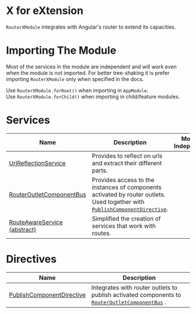 # X for eXtension
`RouterXModule` integrates with Angular's router to extend its capacities.

# Importing The Module
Most of the services in the module are independent and will work even when the module is not imported. For better tree-shaking it is prefer importing `RouterXModule` only when specified in the docs.

Use `RouterXModule.forRoot()` when importing in `AppModule`.  
Use `RouterXModule.forChild()` when importing in child/feature modules.

# Services

| Name                                                                        | Description                                                                                                                                                                     | Module Independent                                               |
|-----------------------------------------------------------------------------|---------------------------------------------------------------------------------------------------------------------------------------------------------------------------------|:----------------------------------------------------------------:|
| [UrlReflectionService](/Modules/RouterXModule/UrlReflectionService)         | Provides to reflect on urls and extract their different parts.                                                                                                                  | ✔                                                               |
| [RouterOutletComponentBus](/Modules/RouterXModule/RouterOutletComponentBus) | Provides access to the instances of components activated by router outlets. Used together with [`PublishComponentDirective`](/Modules/RouterXModule/PublishComponentDirective). | [❕](/Modules/RouterXModule/RouterOutletComponentBus#How-to-use) |
| [RouteAwareService (abstract)](/Modules/RouterXModule/RouteAwareService-(abstract))                                        | Simplified the creation of services that work with routes.                                                                                                                      | ✔                                                               |

# Directives

| Name                                                                          | Description                                                                                                                                       |
|-------------------------------------------------------------------------------|---------------------------------------------------------------------------------------------------------------------------------------------------|
| [PublishComponentDirective](/Modules/RouterXModule/PublishComponentDirective) | Integrates with router outlets to publish activated components to [`RouterOutletComponentBus`](/Modules/RouterXModule/RouterOutletComponentBus) . |
